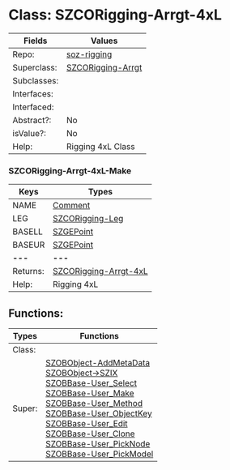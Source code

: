 
# Class:	SZCORigging-Arrgt-4xL

| Fields | Values |
| --------- | --------- |
| Repo: | [soz-rigging](/repos/soz-rigging.html) |
| Superclass: | [SZCORigging-Arrgt](SZCORigging-Arrgt.html) |
| Subclasses: |  |
| Interfaces: |  |
| Interfaced: |  |
| Abstract?: | No |
| isValue?: | No |
| Help: | Rigging 4xL Class |

### SZCORigging-Arrgt-4xL-Make

| Keys | Types |
| --------- | --------- |
| NAME | [Comment](Comment.html) |
| LEG | [SZCORigging-Leg](SZCORigging-Leg.html) |
| BASELL | [SZGEPoint](SZGEPoint.html) |
| BASEUR | [SZGEPoint](SZGEPoint.html) |
| **---** | **---** |
| Returns: | [SZCORigging-Arrgt-4xL](SZCORigging-Arrgt-4xL.html) |
| Help: | Rigging 4xL |


## Functions:

| Types | Functions |
| --------- | --------- |
| Class: |  |
| Super: | [SZOBObject-AddMetaData](SZOBObject.html) <br> [SZOBObject->SZIX](SZOBObject.html) <br> [SZOBBase-User_Select](SZOBBase.html) <br> [SZOBBase-User_Make](SZOBBase.html) <br> [SZOBBase-User_Method](SZOBBase.html) <br> [SZOBBase-User_ObjectKey](SZOBBase.html) <br> [SZOBBase-User_Edit](SZOBBase.html) <br> [SZOBBase-User_Clone](SZOBBase.html) <br> [SZOBBase-User_PickNode](SZOBBase.html) <br> [SZOBBase-User_PickModel](SZOBBase.html) |


